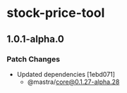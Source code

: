 # stock-price-tool

## 1.0.1-alpha.0

### Patch Changes

- Updated dependencies [1ebd071]
  - @mastra/core@0.1.27-alpha.28
